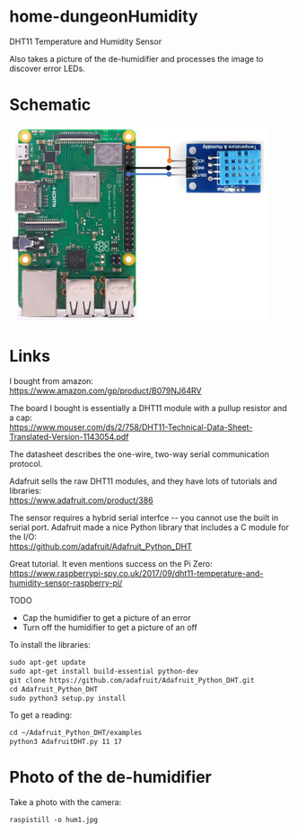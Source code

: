 # home-dungeonHumidity
DHT11 Temperature and Humidity Sensor

Also takes a picture of the de-humidifier and processes the image to discover error LEDs.

# Schematic

![](art/schematic.jpg)

# Links

I bought from amazon:<br>
https://www.amazon.com/gp/product/B079NJ64RV

The board I bought is essentially a DHT11 module with a pullup resistor and a cap:<br>
https://www.mouser.com/ds/2/758/DHT11-Technical-Data-Sheet-Translated-Version-1143054.pdf

The datasheet describes the one-wire, two-way serial communication protocol.

Adafruit sells the raw DHT11 modules, and they have lots of tutorials and libraries:<br>
https://www.adafruit.com/product/386

The sensor requires a hybrid serial interfce -- you cannot use the built in serial port.
Adafruit made a nice Python library that includes a C module for the I/O:<br>
https://github.com/adafruit/Adafruit_Python_DHT

Great tutorial. It even mentions success on the Pi Zero:<br>
https://www.raspberrypi-spy.co.uk/2017/09/dht11-temperature-and-humidity-sensor-raspberry-pi/

TODO
  - Cap the humidifier to get a picture of an error
  - Turn off the humidifier to get a picture of an off
  
To install the libraries:

```
sudo apt-get update
sudo apt-get install build-essential python-dev
git clone https://github.com/adafruit/Adafruit_Python_DHT.git
cd Adafruit_Python_DHT
sudo python3 setup.py install
```

To get a reading:

```
cd ~/Adafruit_Python_DHT/examples
python3 AdafruitDHT.py 11 17
```

# Photo of the de-humidifier

Take a photo with the camera:

```
raspistill -o hum1.jpg
```


